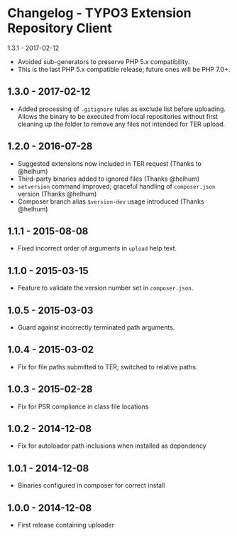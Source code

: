 Changelog - TYPO3 Extension Repository Client
=============================================

1.3.1 - 2017-02-12

- Avoided sub-generators to preserve PHP 5.x compatibility.
- This is the last PHP 5.x compatible release; future ones will be PHP 7.0+.

1.3.0 - 2017-02-12
------------------

- Added processing of `.gitignore` rules as exclude list before uploading. Allows the binary to be executed from local
  repositories without first cleaning up the folder to remove any files not intended for TER upload.

1.2.0 - 2016-07-28
------------------

- Suggested extensions now included in TER request (Thanks to @helhum)
- Third-party binaries added to ignored files (Thanks @helhum)
- `setversion` command improved; graceful handling of `composer.json` version (Thanks @helhum)
- Composer branch alias `$version-dev` usage introduced  (Thanks @helhum)

1.1.1 - 2015-08-08
------------------

- Fixed incorrect order of arguments in `upload` help text.

1.1.0 - 2015-03-15
------------------

- Feature to validate the version number set in `composer.json`.

1.0.5 - 2015-03-03
------------------

- Guard against incorrectly terminated path arguments.

1.0.4 - 2015-03-02
------------------

- Fix for file paths submitted to TER; switched to relative paths.

1.0.3 - 2015-02-28
------------------

- Fix for PSR compliance in class file locations

1.0.2 - 2014-12-08
------------------

- Fix for autoloader path inclusions when installed as dependency

1.0.1 - 2014-12-08
------------------

- Binaries configured in composer for correct install

1.0.0 - 2014-12-08
------------------

- First release containing uploader
